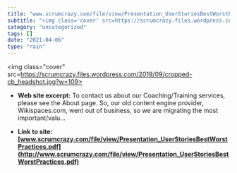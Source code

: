 ```yaml
---
title: "‎www.scrumcrazy.com/file/view/Presentation_UserStoriesBestWorstPractices.pdf"
subtitle: "<img class='cover' src=https://scrumcrazy.files.wordpress.com/2019/09/cropped-cb_headshot.jpg?w=109>"
category: "uncategorized"
tags: []
date: "2021-04-06"
type: "rain"
---
```

<img class="cover" src=https://scrumcrazy.files.wordpress.com/2019/09/cropped-cb_headshot.jpg?w=109>



* **Web site excerpt:** To contact us about our Coaching/Training services, please see the About page. So, our old content engine provider, Wikispaces.com, went out of business, so we are migrating the most important/valu…

* **Link to site:** **[‎www.scrumcrazy.com/file/view/Presentation_UserStoriesBestWorstPractices.pdf](http://www.scrumcrazy.com/file/view/Presentation_UserStoriesBestWorstPractices.pdf)**